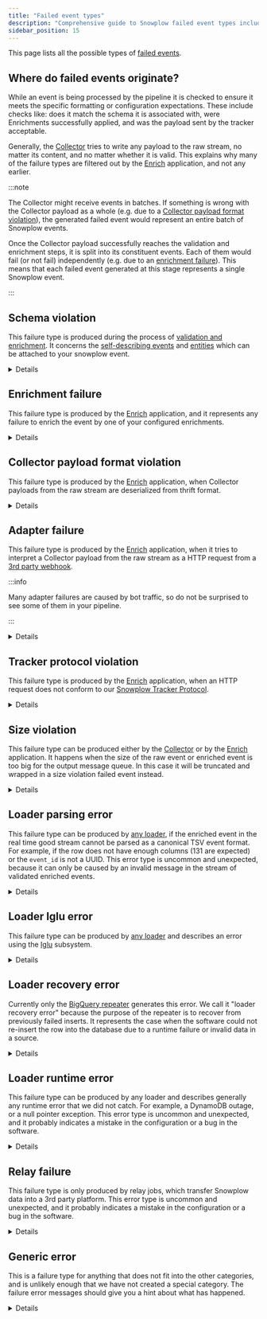 ```yaml
---
title: "Failed event types"
description: "Comprehensive guide to Snowplow failed event types including schema violations, enrichment failures, and pipeline processing errors."
sidebar_position: 15
---
```


This page lists all the possible types of [failed events](/docs/fundamentals/failed-events/index.md).

## Where do failed events originate?

While an event is being processed by the pipeline it is checked to ensure it meets the specific formatting or configuration expectations. These include checks like: does it match the schema it is associated with, were Enrichments successfully applied, and was the payload sent by the tracker acceptable.

Generally, the [Collector](/docs/api-reference/stream-collector/index.md) tries to write any payload to the raw stream, no matter its content, and no matter whether it is valid. This explains why many of the failure types are filtered out by the [Enrich](/docs/api-reference/enrichment-components/index.md) application, and not any earlier.

:::note

The Collector might receive events in batches. If something is wrong with the Collector payload as a whole (e.g. due to a [Collector payload format violation](#collector-payload-format-violation)), the generated failed event would represent an entire batch of Snowplow events.

Once the Collector payload successfully reaches the validation and enrichment steps, it is split into its constituent events. Each of them would fail (or not fail) independently (e.g. due to an [enrichment failure](#enrichment-failure)). This means that each failed event generated at this stage represents a single Snowplow event.

:::

## Schema violation

This failure type is produced during the process of [validation and enrichment](/docs/pipeline/enrichments/index.md). It concerns the [self-describing events](/docs/fundamentals/events/index.md#self-describing-events) and [entities](/docs/fundamentals/entities/index.md) which can be attached to your snowplow event.

<details>

In order for an event to be processed successfully:

1. There must be a schema in an [Iglu repository](/docs/api-reference/iglu/iglu-repositories/index.md) corresponding to each self-describing event or entity. The enrichment app must be able to look up the schema in order to validate the event.
2. Each self-describing event or entity must conform to the structure described in the schema. For example, all required fields must be present, and all fields must be of the expected type.

If your pipeline is generating schema violations, it might mean there is a problem with your tracking, or a problem with your [Iglu resolver](/docs/api-reference/iglu/iglu-resolver/index.md) which lists where schemas should be found. The error details in the schema violation JSON object should give you a hint about what the problem might be.

Snowplow BDP customers should check in the Snowplow BDP Console that all data structures are correct and have been [promoted to production](/docs/data-product-studio/data-structures/manage/index.md). Snowplow Community Edition users should check that the Enrichment app is configured with an [Iglu resolver file](/docs/api-reference/iglu/iglu-resolver/index.md) that points to a repository containing the schemas.

Next, check the tracking code in your custom application, and make sure the entities you are sending conform to the schema definition.

Once you have fixed your tracking, you might want to also [recover the failed events](/docs/data-product-studio/data-quality/failed-events/recovering-failed-events/index.md), to avoid any data loss.

Because this failure is handled during enrichment, events in the real time good stream are free of this violation type.

Schema violation schema can be found [here](https://github.com/snowplow/iglu-central/tree/master/schemas/com.snowplowanalytics.snowplow.badrows/schema_violations/jsonschema).

</details>

## Enrichment failure

This failure type is produced by the [Enrich](/docs/pipeline/enrichments/index.md) application, and it represents any failure to enrich the event by one of your configured enrichments.

<details>

There are many reasons why an enrichment will fail, but here are some examples:

- You are using the [custom SQL enrichment](/docs/pipeline/enrichments/available-enrichments/custom-sql-enrichment/index.md) but the credentials for accessing the database are wrong
- You are using the [IP lookup enrichment](/docs/pipeline/enrichments/available-enrichments/ip-lookup-enrichment/index.md) but have mis-configured the location of the MaxMind database
- You are using the [custom API request enrichment](/docs/pipeline/enrichments/available-enrichments/custom-api-request-enrichment/index.md) but the API server is not responding
- The raw event contained an unstructured event field or a context field which was not valid JSON
- An Iglu server responded with an unexpected error response, so the event schema could not be resolved

If your pipeline is generating enrichment failures, it might mean there is a problem with your enrichment configuration. The error details in the enrichment failure JSON object should give you a hint about what the problem might be.

Once you have fixed your enrichment configuration, you might want to also [recover the failed events](/docs/data-product-studio/data-quality/failed-events/recovering-failed-events/index.md), to avoid any data loss.

Because this failure is handled during enrichment, events in the real time good stream are free of this violation type.

Enrichment failure schema can be found [here](https://github.com/snowplow/iglu-central/tree/master/schemas/com.snowplowanalytics.snowplow.badrows/enrichment_failures/jsonschema).

</details>

## Collector payload format violation

This failure type is produced by the [Enrich](/docs/pipeline/enrichments/index.md) application, when Collector payloads from the raw stream are deserialized from thrift format.

<details>

Violations could be:

- Malformed HTTP requests
- Truncation
- Invalid query string encoding in URL
- Path not respecting `/vendor/version`

The most likely source of this failure type is bot traffic that has hit the Collector with an invalid HTTP request. Bots are prevalent on the web, so do not be surprised if your Collector receives some of this traffic. Generally you would ignore, and not try to recover, a Collector payload format violation, because it likely did not originate from a tracker or a webhook.

Because this failure is handled during enrichment, events in the real time good stream are free of this violation type.

Collector payload format violation schema can be found [here](https://github.com/snowplow/iglu-central/tree/master/schemas/com.snowplowanalytics.snowplow.badrows/collector_payload_format_violation/jsonschema).

</details>

## Adapter failure

This failure type is produced by the [Enrich](/docs/pipeline/enrichments/index.md) application, when it tries to interpret a Collector payload from the raw stream as a HTTP request from a [3rd party webhook](/docs/sources/webhooks/index.md).

:::info

Many adapter failures are caused by bot traffic, so do not be surprised to see some of them in your pipeline.

:::

<details>

The failure could be:

1. The vendor/version combination in the Collector URL is not supported. For example, imagine an HTTP request sent to `/com.sandgrod/v3` which is a mis-spelling of the [sendgrid adapter](http://sendgrid.com) endpoint.
2. The webhook sent by the 3rd party does not conform to the expected structure and list of fields for this webhook. For example, imagine the 3rd party webhook payload is updated and stops sending a field that it was sending before.

Many adapter failures are caused by bot traffic, so do not be surprised to see some of them in your pipeline. However, if you believe you are missing data because of a misconfigured webhook, then you might try to fix the webhook and then [recover the failed events](/docs/data-product-studio/data-quality/failed-events/recovering-failed-events/index.md).

Because this failure is handled during enrichment, events in the real time good stream are free of this violation type.

Adapter failure schema can be found [here](https://github.com/snowplow/iglu-central/tree/master/schemas/com.snowplowanalytics.snowplow.badrows/adapter_failures/jsonschema).

</details>

## Tracker protocol violation

This failure type is produced by the [Enrich](/docs/pipeline/enrichments/index.md) application, when an HTTP request does not conform to our [Snowplow Tracker Protocol](/docs/events/index.md).

<details>

Snowplow trackers send HTTP requests to the `/i` endpoint or the `/com.snowplowanalytics.snowplow/tp2` endpoint, and they are expected to conform to this protocol.

Many tracker protocol violations are caused by bot traffic, so do not be surprised to see some of them in your pipeline.

Another likely source is misconfigured query parameters if you are using the [pixel tracker](/docs/sources/trackers/pixel-tracker/index.md). In this case you might try to fix your application sending events, and then [recover the failed events](/docs/data-product-studio/data-quality/failed-events/recovering-failed-events/index.md).

Because this failure is handled during enrichment, events in the real time good stream are free of this violation type.

Tracker protocol violation schema can be found [here](https://github.com/snowplow/iglu-central/tree/master/schemas/com.snowplowanalytics.snowplow.badrows/tracker_protocol_violations/jsonschema).

</details>

## Size violation

This failure type can be produced either by the [Collector](/docs/api-reference/stream-collector/index.md) or by the [Enrich](/docs/pipeline/enrichments/index.md) application. It happens when the size of the raw event or enriched event is too big for the output message queue. In this case it will be truncated and wrapped in a size violation failed event instead.

<details>

Failures of this type cannot be [recovered](/docs/data-product-studio/data-quality/failed-events/recovering-failed-events/index.md). The best you can do is to fix any application that is sending over-sized events.

Because this failure is handled during collection or enrichment, events in the real time good stream are free of this violation type.

The size violation schema can be found [here](https://github.com/snowplow/iglu-central/blob/master/schemas/com.snowplowanalytics.snowplow.badrows/size_violation/jsonschema/1-0-0).

</details>

## Loader parsing error

This failure type can be produced by [any loader](/docs/api-reference/loaders-storage-targets/index.md), if the enriched event in the real time good stream cannot be parsed as a canonical TSV event format. For example, if the row does not have enough columns (131 are expected) or the `event_id` is not a UUID. This error type is uncommon and unexpected, because it can only be caused by an invalid message in the stream of validated enriched events.

<details>

This failure type cannot be [recovered](/docs/data-product-studio/data-quality/failed-events/recovering-failed-events/index.md).

The loader parsing error schema can be found [here](https://github.com/snowplow/iglu-central/blob/master/schemas/com.snowplowanalytics.snowplow.badrows/loader_parsing_error/jsonschema/2-0-0).

</details>

## Loader Iglu error

This failure type can be produced by [any loader](/docs/api-reference/loaders-storage-targets/index.md) and describes an error using the [Iglu](/docs/api-reference/iglu/index.md) subsystem.

<details>

For example:

- A schema is not available in any of the repositories listed in the [Iglu resolver](/docs/api-reference/iglu/iglu-resolver/index.md).
- Some loaders (e.g. [RDB loader](/docs/api-reference/loaders-storage-targets/snowplow-rdb-loader/index.md) and [Postgres loader](/docs/api-reference/loaders-storage-targets/snowplow-postgres-loader/index.md)) make use of the "schema list" API endpoints, which are only implemented for an [Iglu server](/docs/api-reference/iglu/iglu-repositories/iglu-server/index.md) repository. A loader Iglu error will be generated if the schema is in a [static repo](/docs/api-reference/iglu/iglu-repositories/static-repo/index.md) or [embedded repo](/docs/api-reference/iglu/iglu-repositories/jvm-embedded-repo/index.md).
- The loader cannot auto-migrate a database table. If a schema version is incremented from `1-0-0` to `1-0-1` then it is expected to be [a non-breaking change](/docs/api-reference/iglu/common-architecture/schemaver/index.md), and many loaders (e.g. RDB loader) attempt to execute a `ALTER TABLE` statement to facilitate the new schema in the warehouse. But if the schema change is breaking (e.g. string field changed to integer field) then the database migration is not possible.

This failure type cannot be [recovered](/docs/data-product-studio/data-quality/failed-events/recovering-failed-events/index.md).

Loader Iglu error schema can be found [here](https://github.com/snowplow/iglu-central/blob/master/schemas/com.snowplowanalytics.snowplow.badrows/loader_iglu_error/jsonschema/2-0-0).

</details>

## Loader recovery error

Currently only the [BigQuery repeater](/docs/api-reference/loaders-storage-targets/bigquery-loader/index.md#block-8db848d4-0265-4ffa-97db-0211f4e2293d) generates this error. We call it "loader recovery error" because the purpose of the repeater is to recover from previously failed inserts. It represents the case when the software could not re-insert the row into the database due to a runtime failure or invalid data in a source.

<details>

This failure type cannot be [recovered](/docs/data-product-studio/data-quality/failed-events/recovering-failed-events/index.md).

Loader recovery error schema can be found [here](https://github.com/snowplow/iglu-central/blob/master/schemas/com.snowplowanalytics.snowplow.badrows/loader_recovery_error/jsonschema/1-0-0)

</details>

## Loader runtime error

This failure type can be produced by any loader and describes generally any runtime error that we did not catch. For example, a DynamoDB outage, or a null pointer exception. This error type is uncommon and unexpected, and it probably indicates a mistake in the configuration or a bug in the software.

<details>

This failure type cannot be [recovered](/docs/data-product-studio/data-quality/failed-events/recovering-failed-events/index.md).

Loader runtime error schema can be found [here](https://github.com/snowplow/iglu-central/blob/master/schemas/com.snowplowanalytics.snowplow.badrows/loader_runtime_error/jsonschema/1-0-1).

</details>

## Relay failure

This failure type is only produced by relay jobs, which transfer Snowplow data into a 3rd party platform. This error type is uncommon and unexpected, and it probably indicates a mistake in the configuration or a bug in the software.

<details>

This failure type cannot be [recovered](/docs/data-product-studio/data-quality/failed-events/recovering-failed-events/index.md).

Relay failure schema can be found [here](https://github.com/snowplow/iglu-central/blob/master/schemas/com.snowplowanalytics.snowplow.badrows/relay_failure/jsonschema/1-0-0).

</details>

## Generic error

This is a failure type for anything that does not fit into the other categories, and is unlikely enough that we have not created a special category. The failure error messages should give you a hint about what has happened.

<details>

This failure type cannot be [recovered](/docs/data-product-studio/data-quality/failed-events/recovering-failed-events/index.md).

Generic error schema can be found [here](https://github.com/snowplow/iglu-central/blob/master/schemas/com.snowplowanalytics.snowplow.badrows/generic_error/jsonschema/1-0-0).

</details>
